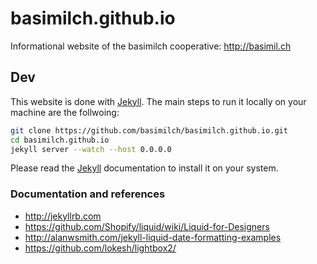 # basimilch.github.io

Informational website of the basimilch cooperative: <http://basimil.ch>

## Dev

This website is done with [Jekyll]. The main steps to run it locally
on your machine are the follwoing:

``` bash
git clone https://github.com/basimilch/basimilch.github.io.git
cd basimilch.github.io
jekyll server --watch --host 0.0.0.0
```

Please read the [Jekyll] documentation to install it on your system.

[Jekyll]: http://jekyllrb.com

### Documentation and references

- <http://jekyllrb.com>
- <https://github.com/Shopify/liquid/wiki/Liquid-for-Designers>
- <http://alanwsmith.com/jekyll-liquid-date-formatting-examples>
- <https://github.com/lokesh/lightbox2/>